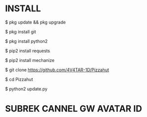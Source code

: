 # INSTALL
  $ pkg update && pkg upgrade

  $ pkg install git

  $ pkg install python2

  $ pip2 install requests

  $ pip2 install mechanize

  $ git clone https://github.com/4V4TAR-1D/Pizzahut

  $ cd Pizzahut

  $ python2 update.py



# SUBREK CANNEL GW AVATAR ID
